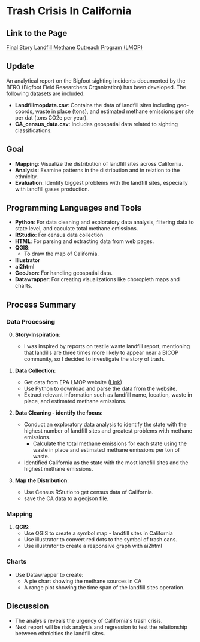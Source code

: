 # Trash Crisis In California

## Link to the Page
[Final Story](https://yiren54610.github.io/trash_story/)
[Landfill Methane Outreach Program (LMOP)](https://www.epa.gov/lmop/project-and-landfill-data-state)

## Update
An analytical report on the Bigfoot sighting incidents documented by the BFRO (Bigfoot Field Researchers Organization) has been developed. The following datasets are included:

- **Landfillmopdata.csv**: Contains the data of landfill sites including geo-coords, waste in place (tons), and estimated methane emissions per site per dat (tons CO2e per year).
- **CA_census_data.csv**: Includes geospatial data related to sighting classifications.

## Goal
- **Mapping**: Visualize the distribution of landfill sites across California.
- **Analysis**: Examine patterns in the distribution and in relation to the ethnicity.
- **Evaluation**: Identify biggest problems with the landfill sites, especially with landfill gases production.

## Programming Languages and Tools
- **Python**: For data cleaning and exploratory data analysis, filtering data to state level, and caculate total methane emissions.
- **RStudio**: For census data collection
- **HTML**: For parsing and extracting data from web pages.
- **QGIS**: 
  - To draw the map of California.
- **Illustrator**
- **ai2html**
- **GeoJson**: For handling geospatial data.
- **Datawrapper**: For creating visualizations like choropleth maps and charts.

## Process Summary

### Data Processing
0. **Story-Inspiration**:
    - I was inspired by reports on testile waste landfill report, mentioning that landills are three times more likely to appear near a BICOP community, so I decided to investigate the story of trash.

1. **Data Collection**:
   - Get data from EPA LMOP website ([Link](https://www.epa.gov/lmop/project-and-landfill-data-state))
   - Use Python to download and parse the data from the website.
   - Extract relevant information such as landfill name, location, waste in place, and estimated methane emissions.

2. **Data Cleaning - identify the focus**:
   - Conduct an exploratory data analysis to identify the state with the highest number of landfill sites and greatest problems with methane emissions.
      - Calculate the total methane emissions for each state using the waste in place and estimated methane emissions per ton of waste.
   - Identified California as the state with the most landfill sites and the highest methane emissions.

3. **Map the Distribution**:
   - Use Census RStutio to get census data of California.
   - save the CA data to a geojson file.

### Mapping
1. **QGIS**:
   - Use QGIS to create a symbol map - landfill sites in California
   - Use illustrator to convert red dots to the symbol of trash cans. 
   - Use illustrator to create a responsive graph with ai2html

### Charts
- Use Datawrapper to create:
  - A pie chart showing the methane sources in CA
  - A range plot showing the time span of the landfill sites operation.


## Discussion
- The analysis reveals the urgency of California's trash crisis.
- Next report will be risk analysis and regression to test the relationship between ethnicities the landfill sites.
